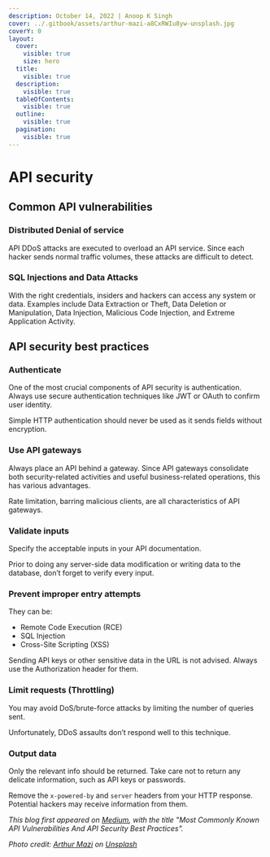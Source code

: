 ```yaml
---
description: October 14, 2022 | Anoop K Singh
cover: ../.gitbook/assets/arthur-mazi-a8CxRWIu8yw-unsplash.jpg
coverY: 0
layout:
  cover:
    visible: true
    size: hero
  title:
    visible: true
  description:
    visible: true
  tableOfContents:
    visible: true
  outline:
    visible: true
  pagination:
    visible: true
---
```


# API security

## Common API vulnerabilities <a href="#id-3cc6" id="id-3cc6"></a>

### Distributed Denial of service <a href="#id-3cc6" id="id-3cc6"></a>

API DDoS attacks are executed to overload an API service. Since each hacker sends normal traffic volumes, these attacks are difficult to detect.

### SQL Injections and Data Attacks

With the right credentials, insiders and hackers can access any system or data. Examples include Data Extraction or Theft, Data Deletion or Manipulation, Data Injection, Malicious Code Injection, and Extreme Application Activity.

## API security best practices <a href="#id-8469" id="id-8469"></a>

### Authenticate <a href="#id-8469" id="id-8469"></a>

One of the most crucial components of API security is authentication. Always use secure authentication techniques like JWT or OAuth to confirm user identity.

Simple HTTP authentication should never be used as it sends fields without encryption.

### Use API gateways

Always place an API behind a gateway. Since API gateways consolidate both security-related activities and useful business-related operations, this has various advantages.

Rate limitation, barring malicious clients, are all characteristics of API gateways.

### Validate inputs

Specify the acceptable inputs in your API documentation.

Prior to doing any server-side data modification or writing data to the database, don’t forget to verify every input.

### Prevent improper entry attempts

They can be:

* Remote Code Execution (RCE)
* SQL Injection
* Cross-Site Scripting (XSS)

Sending API keys or other sensitive data in the URL is not advised. Always use the Authorization header for them.

### Limit requests (Throttling)

You may avoid DoS/brute-force attacks by limiting the number of queries sent.

Unfortunately, DDoS assaults don’t respond well to this technique.

### Output data

Only the relevant info should be returned. Take care not to return any delicate information, such as API keys or passwords.

Remove the `x-powered-by` and `server` headers from your HTTP response. Potential hackers may receive information from them.



_This blog first appeared on_ [_Medium_](https://medium.com/lattice-what-is/most-commonly-known-api-vulnerabilities-6f3d69dde671)_, with the title "Most Commonly Known API Vulnerabilities And API Security Best Practices"._&#x20;

_Photo credit:_ [_Arthur Mazi_](https://unsplash.com/@arthurbizkit?utm_content=creditCopyText\&utm_medium=referral\&utm_source=unsplash) _on_ [_Unsplash_](https://unsplash.com/photos/blue-sky-over-white-clouds-a8CxRWIu8yw?utm_content=creditCopyText\&utm_medium=referral\&utm_source=unsplash)
